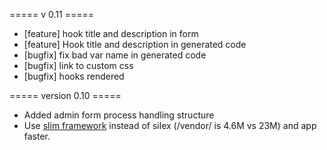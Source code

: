 ===== v 0.11 =====

* [feature] hook title and description in form
* [feature] Hook title and description in generated code
* [bugfix] fix bad var name in generated code
* [bugfix] link to custom css
* [bugfix] hooks rendered

===== version 0.10 =====

* Added admin form process handling structure
* Use [slim framework](http://www.slimframework.com/) instead of silex (/vendor/ is 4.6M vs 23M) and app faster.